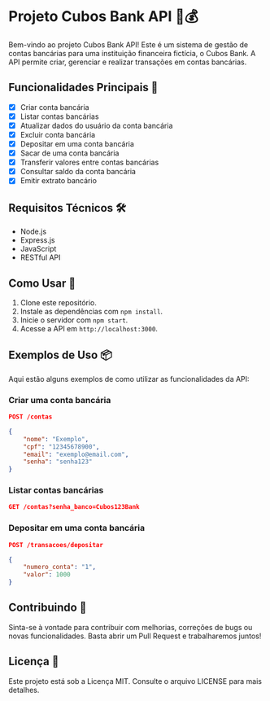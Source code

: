 # Projeto Cubos Bank API 💼💰

Bem-vindo ao projeto Cubos Bank API! Este é um sistema de gestão de contas bancárias para uma instituição financeira fictícia, o Cubos Bank. A API permite criar, gerenciar e realizar transações em contas bancárias.

## Funcionalidades Principais 🚀

- [x] Criar conta bancária
- [x] Listar contas bancárias
- [x] Atualizar dados do usuário da conta bancária
- [x] Excluir conta bancária
- [x] Depositar em uma conta bancária
- [x] Sacar de uma conta bancária
- [x] Transferir valores entre contas bancárias
- [x] Consultar saldo da conta bancária
- [x] Emitir extrato bancário

## Requisitos Técnicos 🛠️

- Node.js
- Express.js
- JavaScript
- RESTful API

## Como Usar 📝

1. Clone este repositório.
2. Instale as dependências com `npm install`.
3. Inicie o servidor com `npm start`.
4. Acesse a API em `http://localhost:3000`.

## Exemplos de Uso 📦

Aqui estão alguns exemplos de como utilizar as funcionalidades da API:

### Criar uma conta bancária

```json
POST /contas

{
    "nome": "Exemplo",
    "cpf": "12345678900",
    "email": "exemplo@email.com",
    "senha": "senha123"
}

```
### Listar contas bancárias

```json
GET /contas?senha_banco=Cubos123Bank

```
### Depositar em uma conta bancária

```json
POST /transacoes/depositar

{
    "numero_conta": "1",
    "valor": 1000
}
```
## Contribuindo 🤝
Sinta-se à vontade para contribuir com melhorias, correções de bugs ou novas funcionalidades. Basta abrir um Pull Request e trabalharemos juntos!

## Licença 📜
Este projeto está sob a Licença MIT. Consulte o arquivo LICENSE para mais detalhes.





